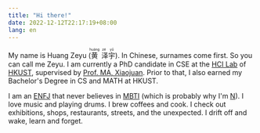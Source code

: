 ```yaml
---
title: "Hi there!"
date: 2022-12-12T22:17:19+08:00
lang: en
---
```


My name is Huang Zeyu (<ruby>黄<rp>(</rp><rt>huáng</rt><rp>)</rp>
泽<rp>(</rp><rt>zé</rt><rp>)</rp>宇<rp>(</rp><rt>yǔ</rt><rp>)</rp></ruby>).
In Chinese, surnames come first.
So you can call me Zeyu.
I am currently a PhD candidate in CSE at the [HCI Lab](http://hci.cse.ust.hk) of [HKUST](https://hkust.edu.hk),
supervised by [Prof. MA, Xiaojuan](https://www.cse.ust.hk/~mxj/).
Prior to that, I also earned my Bachelor's Degree in CS and MATH at HKUST.

I am an [ENFJ](https://www.16personalities.com/enfj-personality) that never believes in [MBTI](https://www.16personalities.com) (which is probably why I'm [N](https://www.16personalities.com/articles/energy-intuitive-vs-observant)).
I love music and playing drums.
I brew coffees and cook.
I check out exhibitions, shops, restaurants, streets, and the unexpected.
I drift off and wake, learn and forget.